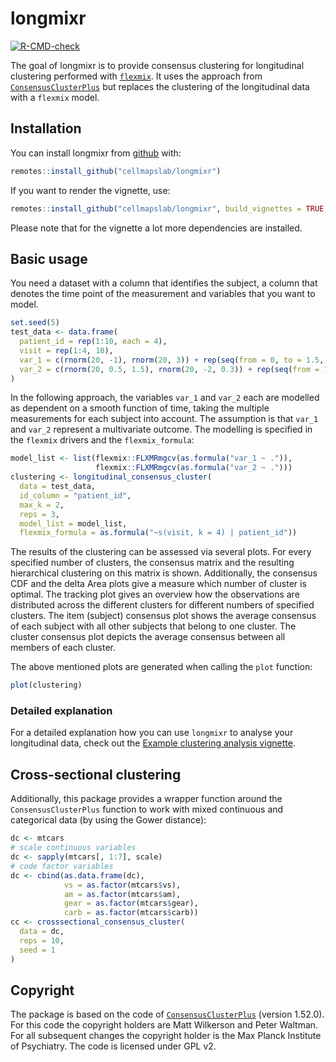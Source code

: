 
# longmixr

<!-- badges: start -->
[![R-CMD-check](https://github.com/cellmapslab/longmixr/workflows/R-CMD-check/badge.svg)](https://github.com/cellmapslab/longmixr/actions)
<!-- badges: end -->

The goal of longmixr is to provide consensus clustering for longitudinal clustering
performed with [`flexmix`](https://cran.r-project.org/package=flexmix). It uses the approach from [`ConsensusClusterPlus`](https://bioconductor.org/packages/release/bioc/html/ConsensusClusterPlus.html) but
replaces the clustering of the longitudinal data with a `flexmix` model.

## Installation
You can install longmixr from [github](https://www.github.com) with:

``` r
remotes::install_github("cellmapslab/longmixr")
```

If you want to render the vignette, use:

``` r
remotes::install_github("cellmapslab/longmixr", build_vignettes = TRUE, dependencies = TRUE)
```

Please note that for the vignette a lot more dependencies are installed.

## Basic usage
You need a dataset with a column that identifies the subject, a column that
denotes the time point of the measurement and variables that you want to model.

``` r
set.seed(5)
test_data <- data.frame(
  patient_id = rep(1:10, each = 4),
  visit = rep(1:4, 10),
  var_1 = c(rnorm(20, -1), rnorm(20, 3)) + rep(seq(from = 0, to = 1.5, length.out = 4), 10),
  var_2 = c(rnorm(20, 0.5, 1.5), rnorm(20, -2, 0.3)) + rep(seq(from = 1.5, to = 0, length.out = 4), 10)
)
```

In the following approach, the variables `var_1` and `var_2` each are modelled as
dependent on a smooth function of time, taking the multiple measurements for each
subject into account. The assumption is that `var_1` and `var_2` represent a
multivariate outcome. The modelling is specified in the `flexmix` drivers
and the `flexmix_formula`:

``` r
model_list <- list(flexmix::FLXMRmgcv(as.formula("var_1 ~ .")),
                   flexmix::FLXMRmgcv(as.formula("var_2 ~ .")))
clustering <- longitudinal_consensus_cluster(
  data = test_data,
  id_column = "patient_id",
  max_k = 2,
  reps = 3,
  model_list = model_list,
  flexmix_formula = as.formula("~s(visit, k = 4) | patient_id"))
```

The results of the clustering can be assessed via several plots. For every
specified number of clusters, the consensus matrix and the resulting hierarchical
clustering on this matrix is shown. Additionally, the consensus CDF and the delta
Area plots give a measure which number of cluster is optimal. The tracking plot
gives an overview how the observations are distributed across the different clusters
for different numbers of specified clusters. The item (subject) consensus
plot shows the average consensus of each subject with all other subjects that
belong to one cluster. The cluster consensus plot depicts the average consensus
between all members of each cluster.

The above mentioned plots are generated when calling the `plot` function:

``` r
plot(clustering)
```

### Detailed explanation
For a detailed explanation how you can use `longmixr` to analyse your
longitudinal data, check out the
[Example clustering analysis vignette](https://cellmapslab.github.io/longmixr/articles/analysis_workflow.html).

## Cross-sectional clustering
Additionally, this package provides a wrapper function around the
`ConsensusClusterPlus` function to work with mixed continuous and categorical
data (by using the Gower distance):

``` r
dc <- mtcars
# scale continuous variables
dc <- sapply(mtcars[, 1:7], scale)
# code factor variables
dc <- cbind(as.data.frame(dc),
            vs = as.factor(mtcars$vs),
            am = as.factor(mtcars$am),
            gear = as.factor(mtcars$gear),
            carb = as.factor(mtcars$carb))
cc <- crosssectional_consensus_cluster(
  data = dc,
  reps = 10,
  seed = 1
)
```

## Copyright
The package is based on the code of [`ConsensusClusterPlus`](https://bioconductor.org/packages/release/bioc/html/ConsensusClusterPlus.html)
(version 1.52.0). For this code the copyright holders are Matt Wilkerson and
Peter Waltman. For all subsequent changes the copyright holder is the Max Planck
Institute of Psychiatry. The code is licensed under GPL v2.
